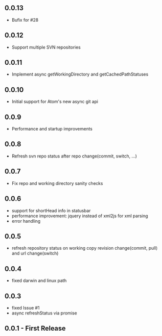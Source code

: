 ## 0.0.13
- Bufix for #28

## 0.0.12
- Support multiple SVN repositories

## 0.0.11
- Implement async getWorkingDirectory and getCachedPathStatuses

## 0.0.10
- Initial support for Atom's new async git api

## 0.0.9
- Performance and startup improvements

## 0.0.8
- Refresh svn repo status after repo change(commit, switch, ...)

## 0.0.7
- Fix repo and working directory sanity checks

## 0.0.6
- support for shortHead info in statusbar
- performance improvement: jquery instead of xml2js for xml parsing
- error handling

## 0.0.5
- refresh repository status on working copy revision change(commit, pull) and url change(switch)

## 0.0.4
- fixed darwin and linux path

## 0.0.3
- fixed Issue #1
- async refreshStatus via promise

## 0.0.1 - First Release
